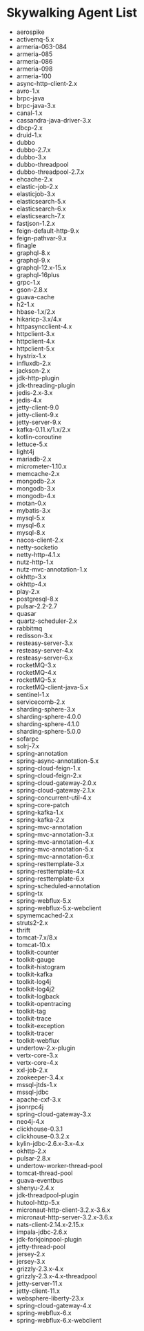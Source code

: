 # Skywalking Agent List
- aerospike
- activemq-5.x
- armeria-063-084
- armeria-085
- armeria-086
- armeria-098
- armeria-100
- async-http-client-2.x
- avro-1.x
- brpc-java
- brpc-java-3.x
- canal-1.x
- cassandra-java-driver-3.x
- dbcp-2.x
- druid-1.x
- dubbo
- dubbo-2.7.x
- dubbo-3.x
- dubbo-threadpool
- dubbo-threadpool-2.7.x
- ehcache-2.x
- elastic-job-2.x
- elasticjob-3.x
- elasticsearch-5.x
- elasticsearch-6.x
- elasticsearch-7.x
- fastjson-1.2.x
- feign-default-http-9.x
- feign-pathvar-9.x
- finagle
- graphql-8.x
- graphql-9.x
- graphql-12.x-15.x
- graphql-16plus
- grpc-1.x
- gson-2.8.x
- guava-cache
- h2-1.x
- hbase-1.x/2.x
- hikaricp-3.x/4.x
- httpasyncclient-4.x
- httpclient-3.x
- httpclient-4.x
- httpclient-5.x
- hystrix-1.x
- influxdb-2.x
- jackson-2.x
- jdk-http-plugin
- jdk-threading-plugin
- jedis-2.x-3.x
- jedis-4.x
- jetty-client-9.0
- jetty-client-9.x
- jetty-server-9.x
- kafka-0.11.x/1.x/2.x
- kotlin-coroutine
- lettuce-5.x
- light4j
- mariadb-2.x
- micrometer-1.10.x
- memcache-2.x
- mongodb-2.x
- mongodb-3.x
- mongodb-4.x
- motan-0.x
- mybatis-3.x
- mysql-5.x
- mysql-6.x
- mysql-8.x
- nacos-client-2.x  
- netty-socketio
- netty-http-4.1.x
- nutz-http-1.x
- nutz-mvc-annotation-1.x
- okhttp-3.x
- okhttp-4.x
- play-2.x
- postgresql-8.x
- pulsar-2.2-2.7
- quasar
- quartz-scheduler-2.x
- rabbitmq
- redisson-3.x
- resteasy-server-3.x
- resteasy-server-4.x
- resteasy-server-6.x
- rocketMQ-3.x
- rocketMQ-4.x
- rocketMQ-5.x 
- rocketMQ-client-java-5.x
- sentinel-1.x
- servicecomb-2.x
- sharding-sphere-3.x
- sharding-sphere-4.0.0
- sharding-sphere-4.1.0
- sharding-sphere-5.0.0
- sofarpc
- solrj-7.x
- spring-annotation
- spring-async-annotation-5.x
- spring-cloud-feign-1.x
- spring-cloud-feign-2.x
- spring-cloud-gateway-2.0.x
- spring-cloud-gateway-2.1.x
- spring-concurrent-util-4.x
- spring-core-patch
- spring-kafka-1.x
- spring-kafka-2.x
- spring-mvc-annotation
- spring-mvc-annotation-3.x
- spring-mvc-annotation-4.x
- spring-mvc-annotation-5.x
- spring-mvc-annotation-6.x
- spring-resttemplate-3.x
- spring-resttemplate-4.x
- spring-resttemplate-6.x
- spring-scheduled-annotation
- spring-tx
- spring-webflux-5.x
- spring-webflux-5.x-webclient
- spymemcached-2.x
- struts2-2.x
- thrift
- tomcat-7.x/8.x
- tomcat-10.x
- toolkit-counter
- toolkit-gauge
- toolkit-histogram
- toolkit-kafka
- toolkit-log4j
- toolkit-log4j2
- toolkit-logback
- toolkit-opentracing
- toolkit-tag
- toolkit-trace
- toolkit-exception
- toolkit-tracer
- toolkit-webflux
- undertow-2.x-plugin
- vertx-core-3.x
- vertx-core-4.x
- xxl-job-2.x
- zookeeper-3.4.x
- mssql-jtds-1.x
- mssql-jdbc
- apache-cxf-3.x
- jsonrpc4j
- spring-cloud-gateway-3.x
- neo4j-4.x
- clickhouse-0.3.1
- clickhouse-0.3.2.x
- kylin-jdbc-2.6.x-3.x-4.x
- okhttp-2.x
- pulsar-2.8.x
- undertow-worker-thread-pool
- tomcat-thread-pool
- guava-eventbus
- shenyu-2.4.x
- jdk-threadpool-plugin
- hutool-http-5.x
- micronaut-http-client-3.2.x-3.6.x
- micronaut-http-server-3.2.x-3.6.x
- nats-client-2.14.x-2.15.x
- impala-jdbc-2.6.x
- jdk-forkjoinpool-plugin
- jetty-thread-pool
- jersey-2.x
- jersey-3.x
- grizzly-2.3.x-4.x
- grizzly-2.3.x-4.x-threadpool
- jetty-server-11.x
- jetty-client-11.x
- websphere-liberty-23.x
- spring-cloud-gateway-4.x
- spring-webflux-6.x
- spring-webflux-6.x-webclient
